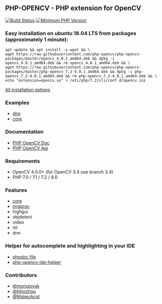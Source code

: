 ## PHP-OPENCV - PHP extension for OpenCV

[![Build Status](https://travis-ci.org/php-opencv/php-opencv.svg?branch=master)](https://travis-ci.org/php-opencv/php-opencv) [![Minimum PHP Version](https://img.shields.io/badge/php-%3E%3D%207.0-8892BF.svg)](https://php.net/)

### Easy installation on ubuntu 18.04 LTS from packages (approximately 1 minute):
```
apt update && apt install -y wget && \
wget https://raw.githubusercontent.com/php-opencv/php-opencv-packages/master/opencv_4.0.1_amd64.deb && dpkg -i opencv_4.0.1_amd64.deb && rm opencv_4.0.1_amd64.deb && \
wget https://raw.githubusercontent.com/php-opencv/php-opencv-packages/master/php-opencv_7.2-4.0.1_amd64.deb && dpkg -i php-opencv_7.2-4.0.1_amd64.deb && rm php-opencv_7.2-4.0.1_amd64.deb && \
echo "extension=opencv.so" > /etc/php/7.2/cli/conf.d/opencv.ini
```
[All installation options](https://github.com/php-opencv/php-opencv/wiki/Installation)

### Examples
- [dnn](https://github.com/php-opencv/php-opencv-examples)
- [core](https://github.com/hihozhou/php-opencv)

### Documentation
- [PHP OpenCV Doc](https://phpopencv.org/docs/index.html)
- [PHP OpenCV Api](https://phpopencv.org/api/index.html)

### Requirements
- OpenCV 4.0.0+ (for OpenCV 3.4 use branch 3.4)
- PHP 7.0 / 7.1 / 7.2 / 8.0

### Features
- [core](https://phpopencv.org/docs/mat.html)
- [imgproc](https://phpopencv.org/docs/gausian_median_blur_bilateral_filter.html)
- highgui
- objdetect
- video
- ml
- dnn

### Helper for autocomplete and highlighting in your IDE
- [phpdoc file](https://github.com/php-opencv/php-opencv-examples/blob/master/phpdoc.php)
- [php-opencv-ide-helper](https://github.com/hihozhou/php-opencv-ide-helper)

### Contributors
- [@morozovsk](https://github.com/morozovsk)
- [@hihozhou](https://github.com/hihozhou)
- [@MaleicAcid](https://github.com/MaleicAcid)

